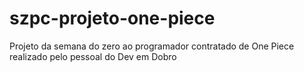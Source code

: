 # szpc-projeto-one-piece
Projeto da semana do zero ao programador contratado de One Piece realizado pelo pessoal do Dev em Dobro
